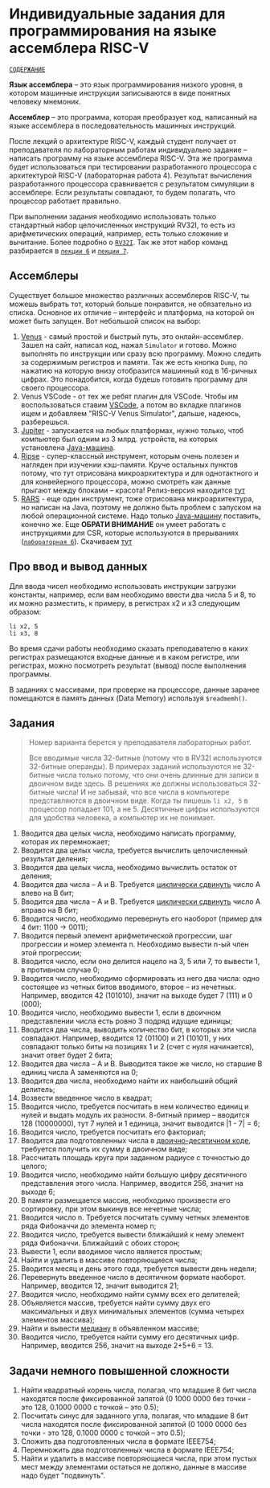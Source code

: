 # Индивидуальные задания для программирования на языке ассемблера RISC-V

[`СОДЕРЖАНИЕ`](../README.md)

**Язык ассемблера** – это язык программирования низкого уровня, в котором машинные инструкции записываются в виде понятных человеку мнемоник.

**Ассемблер** – это программа, которая преобразует код, написанный на языке ассемблера в последовательность машинных инструкций.

После лекций о архитектуре RISC-V, каждый студент получает от преподавателя по лабораторным работам индивидуально задание – написать программу на языке ассемблера RISC-V. Эта же программа будет использоваться при тестировании разработанного процессора с архитектурой RISC-V (лабораторная работа 4). Результат вычисления разработанного процессора сравнивается с результатом симуляции в ассемблере. Если результаты совпадают, то будем полагать, что процессор работает правильно.

При выполнении задания необходимо использовать только стандартный набор целочисленных инструкций RV32I, то есть из арифметических операций, например, есть только сложение и вычитание. Более подробно о [`RV32I`](../Other/RV32I.md). Так же этот набор команд разбирается в [`лекции 6`](../Lectures/06.%20RISC-V%20architecture.md) и [`лекции 7`](../Lectures/07.%20RISC-V%20programming.md).


## Ассемблеры

Существует большое множество различных ассемблеров RISC-V, ты можешь выбрать тот, который больше понравится, не обязательно из списка. Основное их отличие – интерфейс и платформа, на которой он может быть запущен. Вот небольшой список на выбор:
1. [Venus](https://www.kvakil.me/venus/) - самый простой и быстрый путь, это онлайн-ассемблер. Зашел на сайт, написал код, нажал `Simulator` и готово. Можно выполнять по инструкции или сразу всю программу. Можно следить за содержимым регистров и памяти. Так же есть кнопка `Dump`, по нажатию на которую внизу отобразится машинный код в 16-ричных цифрах. Это понадобится, когда будешь готовить программу для своего процессора.
2. Venus VSCode - от тех же ребят плагин для VSCode. Чтобы им воспользоваться ставим [VSCode](https://code.visualstudio.com/download), а потом во вкладке плагинов ищем и добавляем "RISC-V Venus Simulator", дальше, надеюсь, разберешься.
3. [Jupiter](https://github.com/andrescv/jupiter) - запускается на любых платформах, нужно только, чтоб компьютер был одним из 3 млрд. устройств, на которых установлена [Java-машина](https://www.java.com/ru/download/ie_manual.jsp?locale=ru).
4. [Ripse](https://github.com/mortbopet/Ripes) - супер-классный инструмент, которым очень полезен и нагляден при изучении кэш-памяти. Круче остальных пунктов потому, что тут отрисована микроархитектура и для однотактного и для конвейерного процессора, можно смотреть как данные прыгают между блоками – красота! Релиз-версия находится [тут](https://github.com/mortbopet/Ripes/releases)
5. [RARS](https://github.com/TheThirdOne/rars) - еще один инструмент, тоже отрисована микроархитектура, но написан на Java, поэтому не должно быть проблем с запуском на любой операционной системе. Надо только [Java-машину](https://www.java.com/ru/download/ie_manual.jsp?locale=ru) поставить, конечно же. Еще **ОБРАТИ ВНИМАНИЕ** он умеет работать с инструкциями для CSR, которые используются в прерываниях ([`лабораторная 6`](../Labs/6.%20Interrupt%20subsystem/README.md)). Скачиваем [тут](https://github.com/TheThirdOne/rars/releases/tag/continuous)


## Про ввод и вывод данных

Для ввода чисел необходимо использовать инструкции загрузки константы, например, если вам необходимо ввести два числа 5 и 8, то их можно разместить, к примеру, в регистрах x2 и x3 следующим образом:

``` assembly risc-v
li x2, 5
li x3, 8
```

Во время сдачи работы необходимо сказать преподавателю в каких регистрах размещаются входные данные и в каком регистре, или регистрах, можно посмотреть результат (вывод) после выполнения программы.

В заданиях с массивами, при проверке на процессоре, данные заранее помещаются в память данных (Data Memory) используя `$readmemh()`.


## Задания

> Номер варианта берется у преподавателя лабораторных работ.
>
> Все вводимые числа 32-битные (потому что в RV32I используются 32-битные операнды). В примерах заданий используются не 32-битные числа только потому, что они очень длинные для записи в двоичном виде здесь. В решениях же должны использоваться 32-битные числа! И не забывай, что все числа в компьютере представляются в двоичном виде. Когда ты пишешь `li x2, 5` в процессор попадает 101, а не 5. Десятичные цифры используются для удобства человека, а компьютер их не понимает.

1. Вводится два целых числа, необходимо написать программу, которая их перемножает;
2. Вводится два целых числа, требуется вычислить целочисленный результат деления;
3. Вводится два целых числа, необходимо вычислить остаток от деления;
4. Вводится два числа – A и B. Требуется [циклически сдвинуть](https://ru.wikipedia.org/wiki/Битовый_сдвиг#Циклический_сдвиг) число A влево на B бит;
5. Вводится два числа – A и B. Требуется [циклически сдвинуть](https://ru.wikipedia.org/wiki/Битовый_сдвиг#Циклический_сдвиг) число A вправо на B бит;
6. Вводится число, необходимо перевернуть его наоборот (пример для 4 бит: 1100 -> 0011);
7. Вводится первый элемент арифметической прогрессии, шаг прогрессии и номер элемента n. Необходимо вывести n-ый член этой прогрессии;
8. Вводится число, если оно делится нацело на 3, 5 или 7, то вывести 1, в противном случае 0;
9. Вводится число, необходимо сформировать из него два числа: одно состоящее из четных битов вводимого, второе – из нечетных. Например, вводится 42 (101010), значит на выходе будет 7 (111) и 0 (000);
10. Вводится число, необходимо вывести 1, если в двоичном представлении числа есть ровно 3 подряд идущие единицы;
11. Вводится два числа, выводить количество бит, в которых эти числа совпадают. Например, вводится 12 (01100) и 21 (10101), у них совпадают только биты на позициях 1 и 2 (счет с нуля начинается), значит ответ будет 2 бита;
12. Вводится два числа – A и B. Выводится такое же число, но старшие B единиц числа A заменяются на 0;
13. Вводится два числа, необходимо найти их наибольший общий делитель;
14. Возвести введенное число в квадрат;
15. Вводится число, требуется посчитать в нем количество единиц и нулей и выдать модуль их разности. 8-битный пример – вводится 128 (10000000), тут 7 нулей и 1 единица, значит выводится |1 - 7| = 6;
16. Вводится число, требуется посчитать его факториал;
17. Вводится два подготовленных числа в [двоично-десятичном коде](https://ru.wikipedia.org/wiki/Двоично-десятичный_код), требуется получить их сумму в двоичном виде;
18. Рассчитать площадь круга при заданном радиусе с точностью до целого;
19. Вводится число, необходимо найти большую цифру десятичного представления этого числа. Например, вводится 256, значит на выходе 6;
20. В памяти размещается массив, необходимо произвести его сортировку, при этом выкинув все нечетные числа;
21. Вводится число n. Требуется посчитать сумму четных элементов ряда Фибоначчи до элемента номер n;
22. Вводится число, требуется вывести ближайший к нему элемент ряда Фибоначчи. Ближайший с обоих сторон;
23. Вывести 1, если вводимое число является простым;
24. Найти и удалить в массиве повторяющиеся числа;
25. Вводится месяц и день этого года, требуется вывести день недели;
26. Перевернуть введенное число в десятичном формате наоборот. Например, вводится 12, значит выводится 21;
27. Вводится число, необходимо найти сумму всех его делителей;
28. Объявляется массив, требуется найти сумму двух его максимальных и двух минимальных элементов (сумма четырех элементов массива);
29. Найти и вывести [медиану](https://ru.wikipedia.org/wiki/Медиана_(статистика)) в объявленном массиве;
30. Вводится число, требуется найти сумму его десятичных цифр. Например, вводится 256, значит на выходе 2+5+6 = 13.


## Задачи немного повышенной сложности

1. Найти квадратный корень числа, полагая, что младшие 8 бит числа находятся после фиксированной запятой (0 1000 0000 без точки - это 128, 0.1000 0000 с точкой – это 0.5);
2. Посчитать синус для заданного угла, полагая, что младшие 8 бит числа находятся после фиксированной запятой (0 1000 0000 без точки - это 128, 0.1000 0000 с точкой – это 0.5);
3. Сложить два подготовленных числа в формате IEEE754;
4. Перемножить два подготовленных числа в формате IEEE754;
5. Найти и удалить в массиве повторяющиеся числа, при этом пустых мест между элементами остаться не должно, данные в массиве надо будет "подвинуть".

